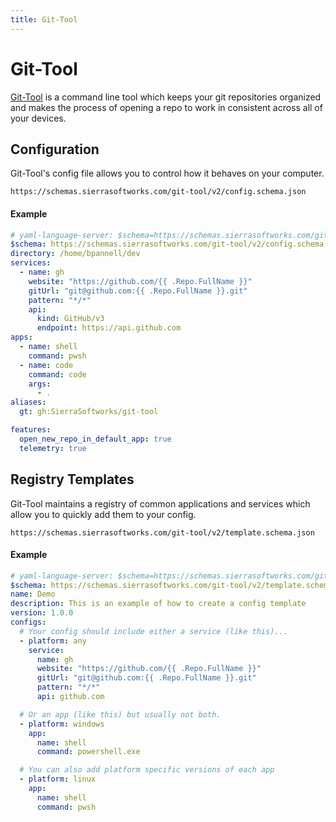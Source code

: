 ```yaml
---
title: Git-Tool
---
```


# Git-Tool <Badge text="json-schema"/>
[Git-Tool](https://git-tool.sierrasoftworks.com) is a command line tool which keeps
your git repositories organized and makes the process of opening a repo to work in
consistent across all of your devices.

## Configuration
Git-Tool's config file allows you to control how it behaves on your computer.

```
https://schemas.sierrasoftworks.com/git-tool/v2/config.schema.json
```

#### Example
```yaml
# yaml-language-server: $schema=https://schemas.sierrasoftworks.com/git-tool/v2/config.schema.json
$schema: https://schemas.sierrasoftworks.com/git-tool/v2/config.schema.json
directory: /home/bpannell/dev
services:
  - name: gh
    website: "https://github.com/{{ .Repo.FullName }}"
    gitUrl: "git@github.com:{{ .Repo.FullName }}.git"
    pattern: "*/*"
    api:
      kind: GitHub/v3
      endpoint: https://api.github.com
apps:
  - name: shell
    command: pwsh
  - name: code
    command: code
    args:
      - .
aliases:
  gt: gh:SierraSoftworks/git-tool

features:
  open_new_repo_in_default_app: true
  telemetry: true
```

## Registry Templates
Git-Tool maintains a registry of common applications and services which allow you
to quickly add them to your config.

```
https://schemas.sierrasoftworks.com/git-tool/v2/template.schema.json
```

#### Example
```yaml
# yaml-language-server: $schema=https://schemas.sierrasoftworks.com/git-tool/v2/template.schema.json
$schema: https://schemas.sierrasoftworks.com/git-tool/v2/template.schema.json
name: Demo
description: This is an example of how to create a config template
version: 1.0.0
configs:
  # Your config should include either a service (like this)...
  - platform: any
    service:
      name: gh
      website: "https://github.com/{{ .Repo.FullName }}"
      gitUrl: "git@github.com:{{ .Repo.FullName }}.git"
      pattern: "*/*"
      api: github.com

  # Or an app (like this) but usually not both.
  - platform: windows
    app:
      name: shell
      command: powershell.exe

  # You can also add platform specific versions of each app
  - platform: linux
    app:
      name: shell
      command: pwsh
```
